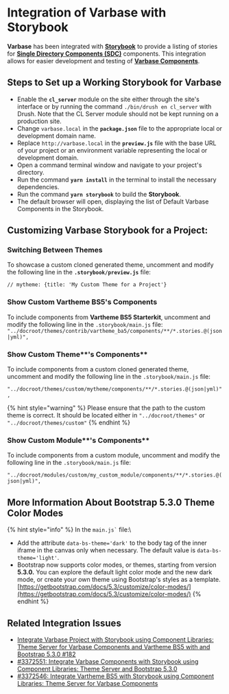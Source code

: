 # Integration of Varbase with Storybook

**Varbase** has been integrated with [**Storybook**](https://storybook.js.org/) to provide a listing of stories for [**Single Directory Components (SDC)**](https://www.drupal.org/docs/develop/theming-drupal/using-single-directory-components) components. This integration allows for easier development and testing of [**Varbase Components**](https://www.drupal.org/project/varbase\_components).

## Steps to Set up a Working Storybook for Varbase

* Enable the **`cl_server`** module on the site either through the site's interface or by running the command `./bin/drush en cl_server` with Drush. Note that the CL Server module should not be kept running on a production site.
* Change `varbase.local` in the **`package.json`** file to the appropriate local or development domain name.
* Replace `http://varbase.local` in the **`preview.js`** file with the base URL of your project or an environment variable representing the local or development domain.
* Open a command terminal window and navigate to your project's directory.
* Run the command **`yarn install`** in the terminal to install the necessary dependencies.
* Run the command **`yarn storybook`** to build the **Storybook**.
* The default browser will open, displaying the list of Default Varbase Components in the Storybook.

## Customizing Varbase Storybook for a Project:

### **Switching Between Themes**

To showcase a custom cloned generated theme, uncomment and modify the following line in the **`.storybook/preview.js`** file:

&#x20;`// mytheme: {title: 'My Custom Theme for a Project'}`&#x20;

### **Show Custom Vartheme BS5's Components**

To include components from **Vartheme BS5 Starterkit**, uncomment and modify the following line in the `.storybook/main.js` file:\
`"../docroot/themes/contrib/vartheme_ba5/components/**/*.stories.@(json|yml)",`

### Show Custom Theme**'s Components**

To include components from a custom cloned generated theme, uncomment and modify the following line in the `.storybook/main.js` file:

`"../docroot/themes/custom/mytheme/components/**/*.stories.@(json|yml)",`&#x20;

{% hint style="warning" %}
Please ensure that the path to the custom theme is correct. It should be located either in `"../docroot/themes"` or `"../docroot/themes/custom"`&#x20;
{% endhint %}

### Show Custom Module**'s Components**

To include components from a custom module, uncomment and modify the following line in the `.storybook/main.js` file:

`"../docroot/modules/custom/my_custom_module/components/**/*.stories.@(json|yml)",`&#x20;

## More Information About Bootstrap 5.3.0 Theme Color Modes

{% hint style="info" %}
In the `` main.js` `` file:\


* Add the attribute `data-bs-theme='dark'` to the body tag of the inner iframe in the canvas only when necessary. The default value is `data-bs-theme='light'`.
* Bootstrap now supports color modes, or themes, starting from version **5.3.0.** You can explore the default light color mode and the new dark mode, or create your own theme using Bootstrap's styles as a template.\
  [https://getbootstrap.com/docs/5.3/customize/color-modes/](https://getbootstrap.com/docs/5.3/customize/color-modes/)
{% endhint %}

## Related Integration Issues

* [Integrate Varbase Project with Storybook using Component Libraries: Theme Server for Varbase Components and Vartheme BS5 with and Bootstrap 5.3.0 #182](https://github.com/Vardot/varbase-project/issues/182)
* [#3372551: Integrate Varbase Components with Storybook using Component Libraries: Theme Server and Bootstrap 5.3.0](https://www.drupal.org/project/varbase\_components/issues/3372551)
* [#3372546: Integrate Vartheme BS5 with Storybook using Component Libraries: Theme Server for Varbase Components](https://www.drupal.org/project/vartheme\_bs5/issues/3372546)

